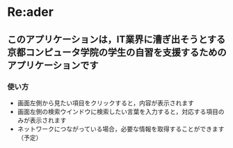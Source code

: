 # Re:ader

## このアプリケーションは，IT業界に漕ぎ出そうとする京都コンピュータ学院の学生の自習を支援するためのアプリケーションです

### 使い方

* 画面左側から見たい項目をクリックすると，内容が表示されます
* 画面左側の検索ウインドウに検索したい言葉を入力すると，対応する項目のみが表示されます
* ネットワークにつながっている場合，必要な情報を取得することができます（予定）
